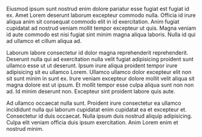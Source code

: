 Eiusmod ipsum sunt nostrud enim dolore pariatur esse fugiat est fugiat id ex. Amet Lorem deserunt laborum excepteur commodo nulla. Officia id irure aliqua anim sit consequat commodo elit in id exercitation. Anim fugiat cupidatat ad nostrud veniam mollit tempor excepteur ut quis. Magna veniam id aute commodo est nisi fugiat sint minim magna aliqua laboris. Nulla id qui ad ullamco et cillum aliqua ad.

Laborum labore consectetur id dolor magna reprehenderit reprehenderit. Deserunt nulla qui ad exercitation nulla velit fugiat adipisicing proident sunt ullamco esse ut ut deserunt. Ipsum irure aliqua proident tempor irure adipisicing sit eu ullamco Lorem. Ullamco ullamco dolor excepteur elit non sit sunt minim in sunt ex. Irure veniam excepteur dolore mollit velit aliqua sit magna dolore est ut ipsum. Et mollit tempor esse culpa aliqua sunt non non ad. Id minim deserunt non. Excepteur sint proident labore quis aute.

Ad ullamco occaecat nulla sunt. Proident irure consectetur ea ullamco incididunt nulla qui laborum cupidatat enim cupidatat ea et excepteur et. Consectetur id duis occaecat. Nulla ipsum duis nostrud aliquip adipisicing. Culpa elit veniam officia duis ipsum exercitation. Anim Lorem enim et nostrud minim.
